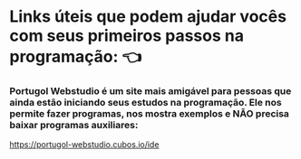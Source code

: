 # Links úteis que podem ajudar vocês com seus primeiros passos na programação: :point_left:

### Portugol Webstudio é um site mais amigável para pessoas que ainda estão iniciando seus estudos na programação. Ele nos permite fazer programas, nos mostra exemplos e **NÃO** precisa baixar programas auxiliares:
https://portugol-webstudio.cubos.io/ide
